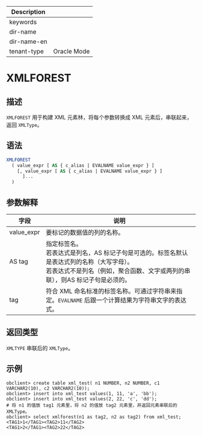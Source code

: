 | Description   |                 |
|---------------|-----------------|
| keywords      |                 |
| dir-name      |                 |
| dir-name-en   |                 |
| tenant-type   | Oracle Mode     |

# XMLFOREST

## 描述

`XMLFOREST` 用于构建 XML 元素林，将每个参数转换成 XML 元素后，串联起来，返回 `XMLType`。

## 语法

```sql
XMLFOREST
  ( value_expr [ AS { c_alias | EVALNAME value_expr } ]
    [, value_expr [ AS { c_alias | EVALNAME value_expr } ]
      ]...
  )
```

## 参数解释

| 字段 | 说明 |
| --- | --- |
| value_expr | 要标记的数据值的列的名称。|
| AS tag | 指定标签名。<br>  若表达式是列名，AS 标记子句是可选的。标签名默认是表达式列的名称（大写字母）。<br> 若表达式不是列名（例如，聚合函数、文字或两列的串联），则AS 标记子句是必须的。 |
| tag | 符合 XML 命名标准的标签名称。可通过字符串来指定。<code>EVALNAME</code> 后跟一个计算结果为字符串文字的表达式。|

## 返回类型

`XMLTYPE` 串联后的 `XMLType`。

## 示例

```shell
obclient> create table xml_test( n1 NUMBER, n2 NUMBER, c1 VARCHAR2(10), c2 VARCHAR2(10));
obclient> insert into xml_test values(1, 11, 'a', 'bb');
obclient> insert into xml_test values(2, 22, 'c', 'dd');
# 将 n1 的值放 tag1 元素里，将 n2 的值放 tag2 元素里，并返回元素串联后的 XMLType。
obclient> select xmlforest(n1 as tag2, n2 as tag2) from xml_test;
<TAG1>1</TAG1><TAG2>11</TAG2>
<TAG1>2</TAG1><TAG2>22</TAG2>
```

